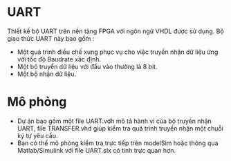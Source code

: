 # UART
Thiết kế bộ UART trên nền tảng FPGA với ngôn ngữ VHDL được sử dụng.
Bộ giao thức UART này bao gồm :
- Một quá trình điều chế xung phục vụ cho việc truyền nhận dữ liệu ứng với tốc độ Baudrate xác định.
- Một bộ truyền dữ liệu với đầu vào thường là 8 bit.
- Một bộ nhận dữ liệu.
# Mô phỏng
- Dự án bao gồm một file UART.vdh mô tả hành vi của bộ truyền nhận UART, file TRANSFER.vhd giúp kiểm tra quá trình truyền nhận một chuỗi ký tự yêu cầu.
- Bạn có thể mô phỏng kiểm tra trực tiếp trên modelSim hoặc thông qua Matlab/Simulink với file UART.slx có tính trực quan hơn.
